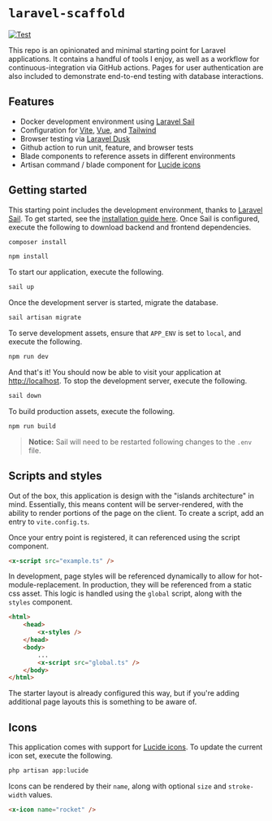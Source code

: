 # `laravel-scaffold`

[![Test](https://github.com/scottbedard/laravel-scaffold/actions/workflows/test.yml/badge.svg)](https://github.com/scottbedard/laravel-scaffold/actions/workflows/test.yml)

This repo is an opinionated and minimal starting point for Laravel applications. It contains a handful of tools I enjoy, as well as a workflow for continuous-integration via GitHub actions. Pages for user authentication are also included to demonstrate end-to-end testing with database interactions.

## Features

- Docker development environment using [Laravel Sail](https://laravel.com/docs/9.x/sail)
- Configuration for [Vite](https://vitejs.dev/), [Vue](https://vuejs.org/), and [Tailwind](https://tailwindcss.com/)
- Browser testing via [Laravel Dusk](https://laravel.com/docs/9.x/dusk)
- Github action to run unit, feature, and browser tests
- Blade components to reference assets in different environments
- Artisan command / blade component for [Lucide icons](https://lucide.dev/)

## Getting started

This starting point includes the development environment, thanks to [Laravel Sail](https://laravel.com/docs/9.x/sail). To get started, see the [installation guide here](https://laravel.com/docs/9.x/installation#laravel-and-docker). Once Sail is configured, execute the following to download backend and frontend dependencies.

```bash
composer install

npm install
```

To start our application, execute the following.

```bash
sail up
```

Once the development server is started, migrate the database.

```bash
sail artisan migrate
```

To serve development assets, ensure that `APP_ENV` is set to `local`, and execute the following.

```bash
npm run dev
```

And that's it! You should now be able to visit your application at [http://localhost](http://localhost). To stop the development server, execute the following.

```bash
sail down
```

To build production assets, execute the following.

```bash
npm run build
```

> **Notice:** Sail will need to be restarted following changes to the `.env` file.

## Scripts and styles

Out of the box, this application is design with the "islands architecture" in mind. Essentially, this means content will be server-rendered, with the ability to render portions of the page on the client. To create a script, add an entry to `vite.config.ts`.

Once your entry point is registered, it can referenced using the script component.

```html
<x-script src="example.ts" />
```

In development, page styles will be referenced dynamically to allow for hot-module-replacement. In production, they will be referenced from a static css asset. This logic is handled using the `global` script, along with the `styles` component.

```html
<html>
    <head>
        <x-styles />
    </head>
    <body>
        ...
        <x-script src="global.ts" />
    </body>
</html>
```

The starter layout is already configured this way, but if you're adding additional page layouts this is something to be aware of.

## Icons

This application comes with support for [Lucide icons](https://lucide.dev/). To update the current icon set, execute the following.

```bash
php artisan app:lucide
```

Icons can be rendered by their `name`, along with optional `size` and `stroke-width` values.

```html
<x-icon name="rocket" />
```
